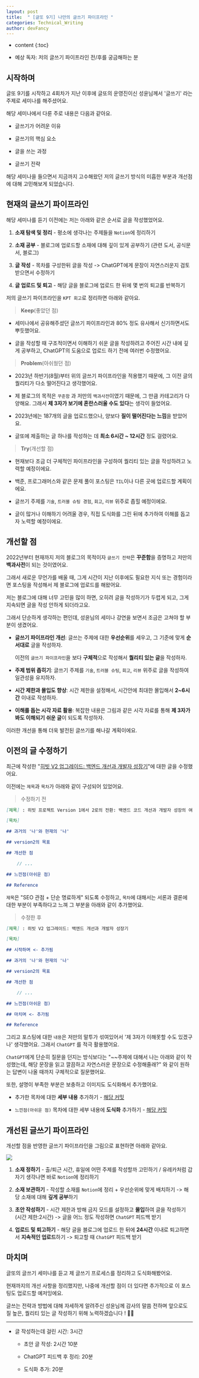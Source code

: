 ```yaml
---
layout: post
title:  " [글또 9기] 나만의 글쓰기 파이프라인 "
categories: Technical_Writing
author: devFancy
---
```

* content
{:toc}

* 예상 독자: 저의 글쓰기 파이프라인 전/후를 궁금해하는 분

## 시작하며

글또 9기를 시작하고 4회차가 지난 이후에 글또의 운영진이신 성윤님께서 '글쓰기' 라는 주제로 세미나를 해주셨어요.

해당 세미나에서 다룬 주로 내용은 다음과 같아요.

* 글쓰기가 어려운 이유

* 글쓰기의 핵심 요소

* 글을 쓰는 과정

* 글쓰기 전략

해당 세미나을 들으면서 지금까지 고수해왔던 저의 글쓰기 방식의 미흡한 부분과 개선점에 대해 고민해보게 되었습니다.

## 현재의 글쓰기 파이프라인

해당 세미나를 듣기 이전에는 저는 아래와 같은 순서로 글을 작성했었어요.

1. **소재 탐색 및 정리** - 평소에 생각나는 주제들을 `Notion`에 정리하기

2. **소재 공부** - 블로그에 업로드할 소재에 대해 깊이 있게 공부하기 (관련 도서, 공식문서, 블로그)

3. **글 작성** - 목차를 구성한뒤 글을 작성 -> ChatGPT에게 문장이 자연스러운지 검토받으면서 수정하기

4. **글 업로드 및 퇴고** - 해당 글을 블로그에 업로드 한 뒤에 몇 번의 퇴고를 반복하기

저의 글쓰기 파이프라인을 `KPT 회고`로 정리하면 아래와 같아요.

> **Keep**(좋았던 점)

* 세미나에서 공유해주셨던 글쓰기 파이프라인과 80% 정도 유사해서 신기하면서도 뿌듯했어요.

* 글을 작성할 때 구조적이면서 이해하기 쉬운 글을 작성하려고 주어진 시간 내에 깊게 공부하고, ChatGPT의 도움으로 업로드 하기 전에 여러번 수정했어요.

> **Problem**(아쉬웠던 점)

* 2023년 하반기(8월)부터 위의 글쓰기 파이프라인을 적용했기 때문에, 그 이전 글의 퀄리티가 다소 떨어진다고 생각했어요.

* 제 블로그의 목적은 `꾸준함` 과 저만의 `백과사전`이였기 때문에, 그 만큼 카테고리가 다양해요. 그래서 **제 3자가 보기에 혼란스러울 수도 있다**는 생각이 들었어요.

* 2023년에는 187개의 글을 업로드했으나, 양보다 **질이 떨어진다는 느낌**을 받았어요.

* 글또에 제출하는 글 하나를 작성하는 데 **최소 6시간 ~ 12시간** 정도 걸렸어요.

> **Try**(개선할 점)

* 현재보다 조금 더 구체적인 파이프라인을 구성하여 퀄리티 있는 글을 작성하려고 노력할 예정이에요.

* 백준, 프로그래머스와 같은 문제 풀이 포스팅은 `TIL`이나 다른 곳에 업로드할 계획이에요.

* 글쓰기 주제를 `기술`, `트러블 슈팅 경험`, `회고`, `리뷰` 위주로 좁힐 예정이에요.

* 글이 많거나 이해하기 어려울 경우, 직접 도식화를 그린 뒤에 추가하여 이해를 돕고자 노력할 예정이에요.

## 개선할 점

2022년부터 현재까지 저의 블로그의 목적이자 `글쓰기 전략`은 **꾸준함**을 증명하고 저만의 **백과사전**이 되는 것이였어요.

그래서 새로운 무언가를 배울 때, 그게 시간이 지난 이후에도 필요한 지식 또는 경험이라면 포스팅을 작성해서 제 블로그에 업로드를 해왔어요.

저는 블로그에 대해 너무 고민을 많이 하면, 오히려 글을 작성하기가 두렵게 되고, 그게 지속되면 글을 작성 안하게 되더라고요.

그래서 단순하게 생각하는 편인데, 성윤님의 세미나 강연을 보면서 조금은 고쳐야 할 부분이 생겼어요.

* **글쓰기 파이프라인 개선**: 글쓰는 주제에 대한 **우선순위**를 세우고, 그 기준에 맞게 **순서대로** 글을 작성하자.

    이전의 `글쓰기 파이프라인`을 보다 **구체적**으로 작성해서 **퀄리티 있는 글**을 작성하자.

* **주제 범위 좁히기**: 글쓰기 주제를 `기술`, `트러블 슈팅`, `회고`, `리뷰` 위주로 글을 작성하여 일관성을 유지하자.

* **시간 제한과 몰입도 향상**: 시간 제한을 설정해서, 시간안에 최대한 몰입해서 **2~6시간** 이내로 작성하자.

* **이해를 돕는 시각 자료 활용**: 복잡한 내용은 그림과 같은 시각 자료를 통해 **제 3자가 봐도 이해되기 쉬운 글**이 되도록 작성하자.

이러한 개선을 통해 더욱 발전된 글쓰기를 해나갈 계획이에요.

## 이전의 글 수정하기

최근에 작성한 "[히빗 V2 업그레이드: 백엔드 개선과 개발자 성장기](https://devfancy.github.io/Hibit-Retrospective/)"에 대한 글을 수정했어요.

이전에는 `제목`과 `목차`가 아래와 같이 구성되어 있었어요.

> 수정하기 전

```markdown
[제목] : 히빗 프로젝트 Version 1에서 2로의 전환: 백엔드 코드 개선과 개발자 성장의 여정

[목차]

## 과거의 '나'와 현재의 '나'

## version2의 목표

## 개선한 점

    // ...

## 느낀점(아쉬운 점)

## Reference
```

`제목`은 "SEO 관점 + 단순 명료하게" 되도록 수정하고, `목차`에 대해서는 서론과 결론에 대한 부분이 부족하다고 느껴 그 부분을 아래와 같이 추가했어요.

> 수정한 후

```markdown
[제목] : 히빗 V2 업그레이드: 백엔드 개선과 개발자 성장기

[목차]

## 시작하며 <- 추가됨

## 과거의 '나'와 현재의 '나'

## version2의 목표

## 개선한 점

    // ...

## 느낀점(아쉬운 점)

## 마치며 <- 추가됨

## Reference
```

그리고 포스팅에 대한 `내용`은 저만의 말투가 섞여있어서 '제 3자가 이해못할 수도 있겠구나' 생각했어요. 그래서 `ChatGPT` 를 적극 활용했어요.

`ChatGPT`에게 단순히 질문을 던지는 방식보다는 "~~주제에 대해서 나는 아래와 같이 작성했는데, 해당 문장을 읽고 깔끔하고 자연스러운 문장으로 수정해줄래?" 와 같이 원하는 답변이 나올 때까지 구체적으로 질문했어요.

또한, 설명이 부족한 부분은 보충하고 이미지도 도식화해서 추가했어요. 

* 추가한 목차에 대한 **세부 내용** 추가하기 - [해당 커밋](https://github.com/devFancy/devfancy.github.io/commit/40000856c167fc042bcc35c686e46e0b9ea867b4)

* `느낀점(아쉬운 점)` 목차에 대한 세부 내용에 **도식화** 추가하기 - [해당 커밋](https://github.com/devFancy/devfancy.github.io/commit/40000856c167fc042bcc35c686e46e0b9ea867b4)

## 개선된 글쓰기 파이프라인

개선할 점을 반영한 글쓰기 파이프라인을 그림으로 표현하면 아래와 같아요.

![](/assets/img/technical_writing/Technical-Writing-Seminar-Review-1.png)

1. **소재 정하기** - 출/퇴근 시간, 휴일에 어떤 주제를 작성할까 고민하기 / 유레카처럼 갑자기 생각나면 바로 `Notion`에 정리하기

2. **소재 보관하기** - 작성할 소재를 `Notion`에 정리 + 우선순위에 맞게 배치하기 -> 해당 소재에 대해 **깊게 공부**하기

3. **초안 작성하기** - 시간 제한과 방해 금지 모드를 설정하고 **몰입**하여 글을 작성하기 (시간 제한:2시간) -> 글을 어느 정도 작성하면 `ChatGPT` 피드백 받기

4. **업로드 및 퇴고하기** - 해당 글을 블로그에 업로드 한 뒤에 **24시간** 이내로 퇴고하면서 **지속적인 업로드**하기 -> 퇴고할 때 `ChatGPT` 피드백 받기

## 마치며

글또의 글쓰기 세미나를 듣고 제 글쓰기 프로세스를 정리하고 도식화해봤어요.

현재까지의 개선 사항을 정리했지만, 나중에 개선할 점이 더 있다면 추가적으로 이 포스팅도 업로드할 예저잉에요.

글쓰는 전략과 방법에 대해 자세하게 알려주신 성윤님께 감사의 말씀 전하며 앞으로도 질 높은, 퀄리티 있는 글 작성하기 위해 노력하겠습니다 ! ✍🏻

---

* 글 작성하는데 걸린 시간: 3시간

    * 초안 글 작성: 2시간 10분

    * ChatGPT 피드백 후 정리: 20분

    * 도식화 추가: 20분